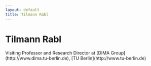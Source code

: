 ```yaml
---
layout: default
title: Tilmann Rabl
---
```

<div class="content">
<h1>Tilmann Rabl</h1>
<p>Visiting Professor and Research Director at [DIMA Group](http://www.dima.tu-berlin.de), [TU Berlin](http://www.tu-berlin.de)</p>
</div>

